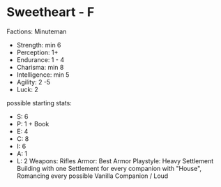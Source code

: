 # Sweetheart - F

Factions: Minuteman
- Strength: min 6
- Perception: 1+
- Endurance: 1 - 4
- Charisma: min 8
- Intelligence: min 5
- Agility: 2 -5
- Luck: 2

possible starting stats:
- S: 6
- P: 1 + Book
- E: 4
- C: 8
- I: 6
- A: 1
- L: 2
Weapons: Rifles
Armor: Best Armor
Playstyle: Heavy Settlement Building with one Settlement for every companion with "House", Romancing every possible Vanilla Companion / Loud